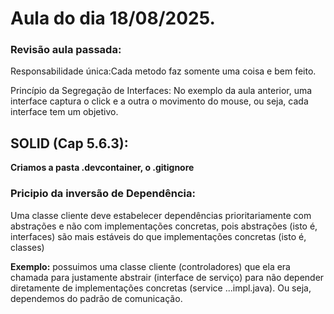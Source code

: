 # Aula do dia 18/08/2025.

### **Revisão aula passada:**
Responsabilidade única:Cada metodo faz somente uma coisa e bem feito.

Princípio da Segregação de Interfaces: No exemplo da aula anterior, uma interface captura o click e a outra o movimento do mouse, ou seja, cada interface tem um objetivo.

## **SOLID (Cap 5.6.3):** 

**Criamos a pasta .devcontainer, o .gitignore**

### **Pricipio da inversão de Dependência:**  
Uma classe cliente deve estabelecer dependências prioritariamente com abstrações e não com implementações concretas, pois abstrações (isto é, interfaces) são mais estáveis do que implementações concretas (isto é, classes)

**Exemplo:** possuimos uma classe cliente  (controladores) que ela era chamada para justamente abstrair (interface de serviço) para não depender diretamente de implementações concretas (service ...impl.java). Ou seja, dependemos do padrão de comunicação.
